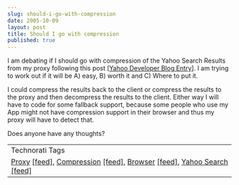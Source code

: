 ```yaml
---
slug: should-i-go-with-compression
date: 2005-10-09
layout: post
title: Should I go with compression
published: true
---
```

I am debating if I should go with compression of the Yahoo Search Results from my proxy following this post [<a href="http://developer.yahoo.net/blog/archives/2005/10/getting_less_fr.html#comments">Yahoo Developer Blog Entry</a>].  I am trying to work out if it will be A) easy, B) worth it and C) Where to put it.<p />I could compress the results back to the client or compress the results to the proxy and then decompress the results to the client.  Either way I will have to code for some fallback support, because some people who use my App might not have compression support in their browser and thus my proxy will have to detect that.<p />Does anyone have any thoughts?<p /><table class="TechnoratiHead TagHeader">
<tr><td>Technorati Tags</td></tr>
<tr class="Technorati"><td>
<a href="http://www.technorati.com/tag/Proxy" class="Tag" rel="tag">Proxy</a> <a href="http://feeds.technorati.com/feed/posts/tag/Proxy" class="Tag">[feed]</a>, <a href="http://www.technorati.com/tag/Compression" class="Tag" rel="tag">Compression</a> <a href="http://feeds.technorati.com/feed/posts/tag/Compression" class="Tag">[feed]</a>, <a href="http://www.technorati.com/tag/Browser" class="Tag" rel="tag">Browser</a> <a href="http://feeds.technorati.com/feed/posts/tag/Browser" class="Tag">[feed]</a>, <a href="http://www.technorati.com/tag/Yahoo%20Search" class="Tag" rel="tag">Yahoo Search</a> <a href="http://feeds.technorati.com/feed/posts/tag/Yahoo%20Search" class="Tag">[feed]</a>
</td></tr>
</table><div class="blogger-post-footer"><img class="posterous_download_image" src="https://blogger.googleusercontent.com/tracker/8109338-112886359278553002?l=www.kinlan.co.uk%2Findex.html" height="1" alt="" width="1" /></div>

